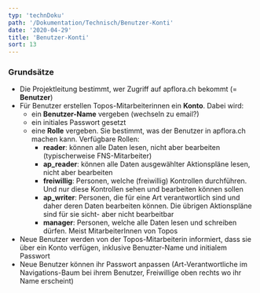 ```yaml
---
typ: 'technDoku'
path: '/Dokumentation/Technisch/Benutzer-Konti'
date: '2020-04-29'
title: 'Benutzer-Konti'
sort: 13
---
```


### Grundsätze

- Die Projektleitung bestimmt, wer Zugriff auf apflora.ch bekommt (= **Benutzer**)
- Für Benutzer erstellen Topos-Mitarbeiterinnen ein **Konto**. Dabei wird:
  - ein **Benutzer-Name** vergeben (wechseln zu email?)
  - ein initiales Passwort gesetzt
  - eine **Rolle** vergeben. Sie bestimmt, was der Benutzer in apflora.ch machen kann. Verfügbare Rollen:
    - **reader**: können alle Daten lesen, nicht aber bearbeiten (typischerweise FNS-Mitarbeiter)
    - **ap_reader**: können alle Daten ausgewählter Aktionspläne lesen, nicht aber bearbeiten
    - **freiwillig**: Personen, welche (freiwillig) Kontrollen durchführen. Und nur diese Kontrollen sehen und bearbeiten können sollen
    - **ap_writer**: Personen, die für eine Art verantwortlich sind und daher deren Daten bearbeiten können. Die übrigen Aktionspläne sind für sie sicht- aber nicht bearbeitbar
    - **manager**: Personen, welche alle Daten lesen und schreiben dürfen. Meist MitarbeiterInnen von Topos
- Neue Benutzer werden von der Topos-Mitarbeiterin informiert, dass sie über ein Konto verfügen, inklusive Benuzter-Name und initialem Passwort
- Neue Benutzer können ihr Passwort anpassen (Art-Verantwortliche im Navigations-Baum bei ihrem Benutzer, Freiwillige oben rechts wo ihr Name erscheint)
